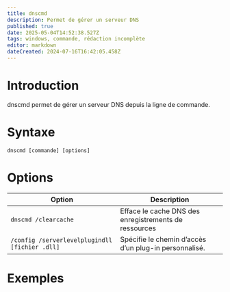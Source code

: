 ```yaml
---
title: dnscmd
description: Permet de gérer un serveur DNS
published: true
date: 2025-05-04T14:52:38.527Z
tags: windows, commande, rédaction incomplète
editor: markdown
dateCreated: 2024-07-16T16:42:05.458Z
---
```


# Introduction

dnscmd permet de gérer un serveur DNS depuis la ligne de commande.

# Syntaxe

`dnscmd [commande] [options]`

# Options

| Option                                         | Description                                           |
| ---------------------------------------------- | ----------------------------------------------------- |
| `dnscmd /clearcache`                           | Efface le cache DNS des enregistrements de ressources |
| `/config /serverlevelplugindll [fichier .dll]` | Spécifie le chemin d’accès d’un plug-in personnalisé. |

# Exemples
